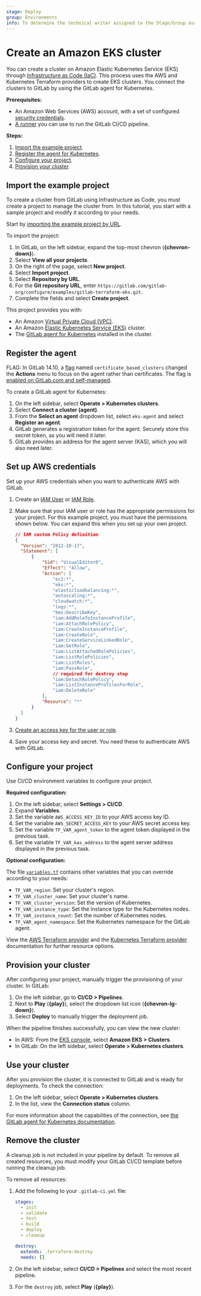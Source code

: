 ```yaml
---
stage: Deploy
group: Environments
info: To determine the technical writer assigned to the Stage/Group associated with this page, see https://about.gitlab.com/handbook/product/ux/technical-writing/#assignments
---
```


# Create an Amazon EKS cluster

You can create a cluster on Amazon Elastic Kubernetes Service (EKS) through
[Infrastructure as Code (IaC)](../../index.md). This process uses the AWS and
Kubernetes Terraform providers to create EKS clusters. You connect the clusters to GitLab
by using the GitLab agent for Kubernetes.

**Prerequisites:**

- An Amazon Web Services (AWS) account, with a set of configured
  [security credentials](https://docs.aws.amazon.com/cli/latest/userguide/getting-started-prereqs.html).
- [A runner](https://docs.gitlab.com/runner/install/) you can use to run the GitLab CI/CD pipeline.

**Steps:**

1. [Import the example project](#import-the-example-project).
1. [Register the agent for Kubernetes](#register-the-agent).
1. [Configure your project](#configure-your-project).
1. [Provision your cluster](#provision-your-cluster).

## Import the example project

To create a cluster from GitLab using Infrastructure as Code, you must
create a project to manage the cluster from. In this tutorial, you start with
a sample project and modify it according to your needs.

Start by [importing the example project by URL](../../../project/import/repo_by_url.md).

To import the project:

1. In GitLab, on the left sidebar, expand the top-most chevron (**{chevron-down}**).
1. Select **View all your projects**.
1. On the right of the page, select **New project**.
1. Select **Import project**.
1. Select **Repository by URL**.
1. For the **Git repository URL**, enter `https://gitlab.com/gitlab-org/configure/examples/gitlab-terraform-eks.git`.
1. Complete the fields and select **Create project**.

This project provides you with:

- An Amazon [Virtual Private Cloud (VPC)](https://gitlab.com/gitlab-org/configure/examples/gitlab-terraform-eks/-/blob/main/vpc.tf).
- An Amazon [Elastic Kubernetes Service (EKS)](https://gitlab.com/gitlab-org/configure/examples/gitlab-terraform-eks/-/blob/main/eks.tf) cluster.
- The [GitLab agent for Kubernetes](https://gitlab.com/gitlab-org/configure/examples/gitlab-terraform-eks/-/blob/main/agent.tf) installed in the cluster.

## Register the agent

FLAG:
In GitLab 14.10, a [flag](../../../../administration/feature_flags.md) named `certificate_based_clusters` changed the **Actions** menu to focus on the agent rather than certificates. The flag is [enabled on GitLab.com and self-managed](https://gitlab.com/groups/gitlab-org/configure/-/epics/8).

To create a GitLab agent for Kubernetes:

1. On the left sidebar, select **Operate > Kubernetes clusters**.
1. Select **Connect a cluster (agent)**.
1. From the **Select an agent** dropdown list, select `eks-agent` and select **Register an agent**.
1. GitLab generates a registration token for the agent. Securely store this secret token, as you will need it later.
1. GitLab provides an address for the agent server (KAS), which you will also need later.

## Set up AWS credentials

Set up your AWS credentials when you want to authenticate AWS with GitLab.

1. Create an [IAM User](https://docs.aws.amazon.com/IAM/latest/UserGuide/id_users.html) or [IAM Role](https://docs.aws.amazon.com/IAM/latest/UserGuide/id_roles.html).
1. Make sure that your IAM user or role has the appropriate permissions for your project. For this example project, you must have the permissions shown below. You can expand this when you set up your own project.

   ```json
   // IAM custom Policy definition
   {
     "Version": "2012-10-17",
     "Statement": [
         {
             "Sid": "VisualEditor0",
             "Effect": "Allow",
             "Action": [
                 "ec2:*",
                 "eks:*",
                 "elasticloadbalancing:*",
                 "autoscaling:*",
                 "cloudwatch:*",
                 "logs:*",
                 "kms:DescribeKey",
                 "iam:AddRoleToInstanceProfile",
                 "iam:AttachRolePolicy",
                 "iam:CreateInstanceProfile",
                 "iam:CreateRole",
                 "iam:CreateServiceLinkedRole",
                 "iam:GetRole",
                 "iam:ListAttachedRolePolicies",
                 "iam:ListRolePolicies",
                 "iam:ListRoles",
                 "iam:PassRole",
                 // required for destroy step
                 "iam:DetachRolePolicy",
                 "iam:ListInstanceProfilesForRole",
                 "iam:DeleteRole"
             ],
             "Resource": "*"
         }
     ]
   }
   ```

1. [Create an access key for the user or role](https://docs.aws.amazon.com/IAM/latest/UserGuide/id_credentials_access-keys.html).
1. Save your access key and secret. You need these to authenticate AWS with GitLab.

## Configure your project

Use CI/CD environment variables to configure your project.

**Required configuration:**

1. On the left sidebar, select **Settings > CI/CD**.
1. Expand **Variables**.
1. Set the variable `AWS_ACCESS_KEY_ID` to your AWS access key ID.
1. Set the variable `AWS_SECRET_ACCESS_KEY` to your AWS secret access key.
1. Set the variable `TF_VAR_agent_token` to the agent token displayed in the previous task.
1. Set the variable `TF_VAR_kas_address` to the agent server address displayed in the previous task.

**Optional configuration:**

The file [`variables.tf`](https://gitlab.com/gitlab-org/configure/examples/gitlab-terraform-eks/-/blob/main/variables.tf)
contains other variables that you can override according to your needs:

- `TF_VAR_region`: Set your cluster's region.
- `TF_VAR_cluster_name`: Set your cluster's name.
- `TF_VAR_cluster_version`: Set the version of Kubernetes.
- `TF_VAR_instance_type`: Set the instance type for the Kubernetes nodes.
- `TF_VAR_instance_count`: Set the number of Kubernetes nodes.
- `TF_VAR_agent_namespace`: Set the Kubernetes namespace for the GitLab agent.

View the [AWS Terraform provider](https://registry.terraform.io/providers/hashicorp/aws/latest/docs) and the [Kubernetes Terraform provider](https://registry.terraform.io/providers/hashicorp/kubernetes/latest/docs) documentation for further resource options.

## Provision your cluster

After configuring your project, manually trigger the provisioning of your cluster. In GitLab:

1. On the left sidebar, go to **CI/CD > Pipelines**.
1. Next to **Play** (**{play}**), select the dropdown list icon (**{chevron-lg-down}**).
1. Select **Deploy** to manually trigger the deployment job.

When the pipeline finishes successfully, you can view the new cluster:

- In AWS: From the [EKS console](https://console.aws.amazon.com/eks/home), select **Amazon EKS > Clusters**.
- In GitLab: On the left sidebar, select **Operate > Kubernetes clusters**.

## Use your cluster

After you provision the cluster, it is connected to GitLab and is ready for deployments. To check the connection:

1. On the left sidebar, select **Operate > Kubernetes clusters**.
1. In the list, view the **Connection status** column.

For more information about the capabilities of the connection, see [the GitLab agent for Kubernetes documentation](../index.md).

## Remove the cluster

A cleanup job is not included in your pipeline by default. To remove all created resources, you
must modify your GitLab CI/CD template before running the cleanup job.

To remove all resources:

1. Add the following to your `.gitlab-ci.yml` file:

   ```yaml
   stages:
     - init
     - validate
     - test
     - build
     - deploy
     - cleanup

   destroy:
     extends: .terraform:destroy
     needs: []
   ```

1. On the left sidebar, select **CI/CD > Pipelines** and select the most recent pipeline.
1. For the `destroy` job, select **Play** (**{play}**).
